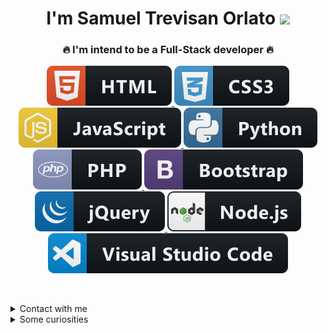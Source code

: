 <h1 align="center">I'm Samuel Trevisan Orlato <img src="https://media.giphy.com/media/WUlplcMpOCEmTGBtBW/giphy.gif" width="30"></h1>
<h3 align="center">🔥 I'm intend to be a Full-Stack developer 🔥</h3>

<p align="center">
<a href="#">
  <img src="https://raw.githubusercontent.com/MikeCodesDotNET/ColoredBadges/master/svg/dev/languages/html.svg" alt="HTML5" style="vertical-align:top margin:6px 4px">
</a>  
<a href="#">
  <img src="https://raw.githubusercontent.com/MikeCodesDotNET/ColoredBadges/master/svg/dev/languages/css3.svg" alt="CSS3" style="vertical-align:top margin:6px 4px">
</a>
<a href="#">
  <img src="https://raw.githubusercontent.com/MikeCodesDotNET/ColoredBadges/master/svg/dev/languages/js.svg" alt="JavaScript" style="vertical-align:top margin:6px 4px">
</a>
<a href="#">
  <img src="https://raw.githubusercontent.com/MikeCodesDotNET/ColoredBadges/master/svg/dev/languages/python.svg" alt="Python 3" style="vertical-align:top margin:6px 4px">
</a>
<a href="#">
  <img src="https://raw.githubusercontent.com/MikeCodesDotNET/ColoredBadges/master/svg/dev/languages/php.svg" alt="PHP" style="vertical-align:top margin:6px 4px">
</a>
<a href="#">
  <img src="https://raw.githubusercontent.com/MikeCodesDotNET/ColoredBadges/master/svg/dev/frameworks/bootstrap.svg" alt="Bootstrap 4" style="vertical-align:top margin:6px 4px">
</a>
<a href="#">
  <img src="https://raw.githubusercontent.com/MikeCodesDotNET/ColoredBadges/master/svg/dev/frameworks/jquery.svg" alt="jQuery" style="vertical-align:top margin:6px 4px">
</a>
<a href="#">
  <img src="https://raw.githubusercontent.com/MikeCodesDotNET/ColoredBadges/master/svg/dev/frameworks/nodejs.svg" alt="Node.js" style="vertical-align:top margin:6px 4px">
</a>
<a href="#">
  <img src="https://github.com/MikeCodesDotNET/ColoredBadges/blob/master/svg/dev/tools/visualstudio_code.svg" alt="VS Code" style="vertical-align:top margin:6px 4px">
</a>
</p>

&nbsp;

<details align="left">
  <summary>Contact with me</summary>
  
  <a href="mailto:samuelorlato@gmail.com">
    <img src="https://raw.githubusercontent.com/MikeCodesDotNET/ColoredBadges/master/svg/social/gmail.svg" alt="Gmail" style="vertical-align:top margin:6px 4px">
  </a>
  <a href="https://api.whatsapp.com/send?phone=5511995193766">
    <img src="https://raw.githubusercontent.com/MikeCodesDotNET/ColoredBadges/master/svg/social/whatsapp.svg" alt="Whatsapp" style="vertical-align:top margin:6px 4px">
  </a>
  <a href="https://pt.stackoverflow.com/users/192703/samuel">
    <img src="https://raw.githubusercontent.com/MikeCodesDotNET/ColoredBadges/master/svg/social/stackoverflow.svg" alt="VS Code" style="vertical-align:top margin:6px 4px">
  </a>
</details>

<details align="left">
  <summary>Some curiosities</summary>
  
  - 🇧🇷 I'm brazilian;

  - 🌇 I live in "Jundiaí - São Paulo";

  - 🙋‍♂️ I'm 13;

  - 🏫 I'm currently studying in [Colégio Divino Salvador](https://www.divinojundiai.com.br/) and in my programming school [Ctrl+Play](https://www.ctrlplay.com.br/)!
  
  <p><img align="left" src="https://github-readme-stats.vercel.app/api?username=orlatodev&theme=dark&show_icons=true" alt="orlatodev" /></p>
</details>
